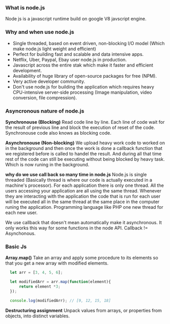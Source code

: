 ### What is node.js
Node js is a javascript runtime build on google V8 javscript engine.

### Why and when use node.js
- Single threaded, based on event driven, non-blocking I/O model (Which make node.js light weight and efficient)
- Perfect for building fast and scalable and data intensive apps.
- Netflix, Uber, Paypal, Ebay user node.js in production.
- Javascript across the entire stak which make it faster and efficient development.
- Availability of huge library of open-source packages for free (NPM).
- Very active developer community.
- Don't use node.js for building the application which requires heavy CPU-intensive server-side processing (Image manipulation, video conversion, file compression).

### Asyncronous nature of node.js
**Synchronouse (Blocking)** Read code line by line. Each line of code wait for the result of previous line and block the execution of reset of the code. Synchronouse code also knows as blocking code.

**Asynchronouse (Non-blocking)** We upload heavy work code to worked on in the background and then once the work is done a callback function that we registered before is called to handel the result. And during all that time rest of the code can still be executing without being blocked by heavy task. Which is now runing in the background.

**why do we use call back so many time in node.js** Node.js is single threaded (Basically thread is where our code is actually executed in a machine's processor). For each application there is only one thread. All the users accessing your application are all using the same thread. Whenever they are interacting with the application the code that is run for each user will be executed all in the same thread at the same place in the computer runing the application. Programming language like PHP one new thread for each new user.

We use callback that doesn't mean automatically make it asynchronous. It only works this way for some functions in the node API. Callback != Asynchonous.

### Basic Js
**Array.map()** Take an array and apply some procedure to its elements so that you get a new array with modified elements.

```JavaScript
  let arr = [3, 4, 5, 6];

  let modifiedArr = arr.map(function(element){
      return element *3;
  });

  console.log(modifiedArr); // [9, 12, 15, 18]
```

**Destructuring assignment** Unpack values from arrays, or properties from objects, into distinct variables.

